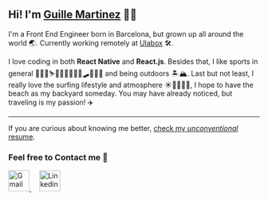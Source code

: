 ## Hi! I'm [Guille Martinez](https://www.linkedin.com/in/guillemmc) 👋🏽

I'm a Front End Engineer born in Barcelona, but grown up all around the world 🌏. Currently working remotely at [Ulabox](https://www.ulabox.com) 🛠. 

I love coding in both **React Native** and **React.js**. Besides that, I like sports in general 🏃🏽‍♂️⛷🚴🏽‍♂️🤾🏽‍♂️🛹🏊🏽‍♂️ and being outdoors 🏝🏔. Last but not least, I really love the surfing lifestyle and atmosphere ☀️🏄🏽‍♂️🌴, I hope to have the beach as my backyard someday. You may have already noticed, but traveling is my passion! ✈️

<hr/>

If you are curious about knowing me better, [check my *unconventional* resume](https://willyrabbits.github.io/).


### Feel free to Contact me 🙂
<p>
  <a href="mailto:guillemmartinezconejos@gmail.com">
    <img src="https://user-images.githubusercontent.com/45044417/112448477-ba750d00-8d52-11eb-8842-76198ae36a8f.png" width="42" alt="Gmail" title="mail me">
  </a>
  &nbsp;&nbsp;&nbsp;
  <a href="https://www.linkedin.com/in/guillemmc">
    <img src="https://user-images.githubusercontent.com/45044417/112448434-acbf8780-8d52-11eb-9644-e4d8cac67c23.png" width="42" alt="Linkedin" title="Linkedin">
  </a>
</p>

<!--
**willyrabbits/willyrabbits** is a ✨ _special_ ✨ repository because its `README.md` (this file) appears on your GitHub profile.

Here are some ideas to get you started:

- 🔭 I’m currently working on ...
- 🌱 I’m currently learning ...
- 👯 I’m looking to collaborate on ...
- 🤔 I’m looking for help with ...
- 💬 Ask me about ...
- 📫 How to reach me: ...
- 😄 Pronouns: ...
- ⚡ Fun fact: ...
-->
